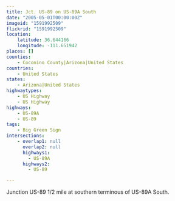 ```yaml
---
title: Jct. US-89 on US-89A South
date: "2005-05-01T00:00:00Z"
imageid: "1591992509"
flickrid: "1591992509"
location:
    latitude: 36.644166
    longitude: -111.651942
places: []
counties:
    - Coconino County|Arizona|United States
countries:
    - United States
states:
    - Arizona|United States
highwaytypes:
    - US Highway
    - US Highway
highways:
    - US-89A
    - US-89
tags:
    - Big Green Sign
intersections:
    - overlap1: null
      overlap2: null
      highways1:
        - US-89A
      highways2:
        - US-89

---
```

Junction US-89 1/2 mile at southern terminous of US-89A South.